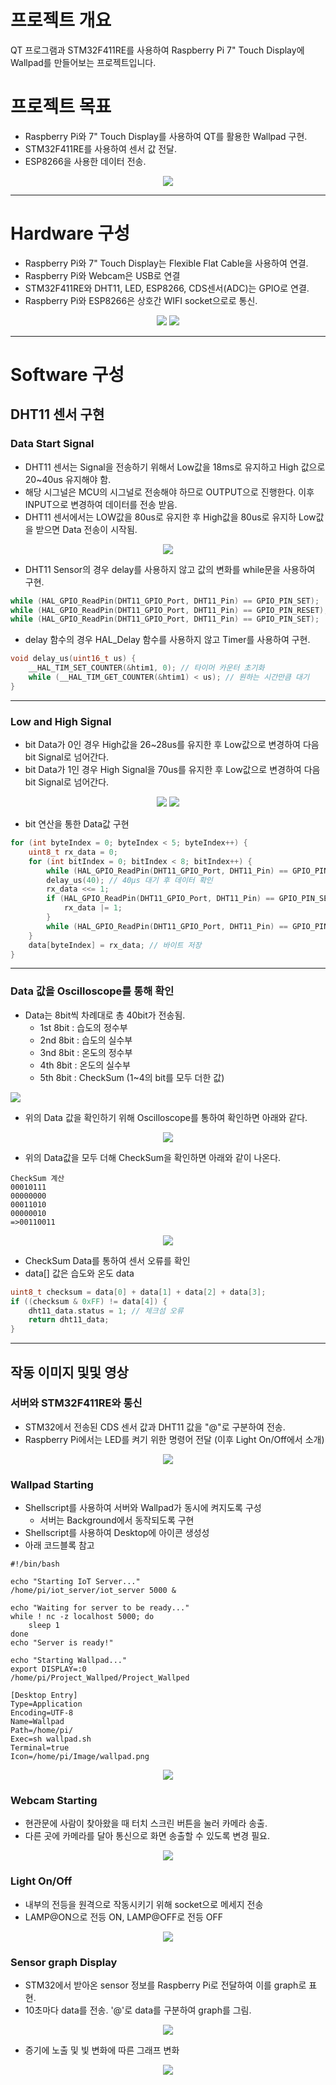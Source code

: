 # 프로젝트 개요
QT 프로그램과 STM32F411RE를 사용하여 Raspberry Pi 7" Touch Display에 Wallpad를 만들어보는 프로젝트입니다.

# 프로젝트 목표
- Raspberry Pi와 7" Touch Display를 사용하여 QT를 활용한 Wallpad 구현.
- STM32F411RE를 사용하여 센서 값 전달.
- ESP8266을 사용한 데이터 전송.

<p align="center">
<img src="./Img/wallpad.png">
</p>

---

# Hardware 구성
- Raspberry Pi와 7" Touch Display는 Flexible Flat Cable을 사용하여 연결.
- Raspberry Pi와 Webcam은 USB로 연결
- STM32F411RE와 DHT11, LED, ESP8266, CDS센서(ADC)는 GPIO로 연결.
- Raspberry Pi와 ESP8266은 상호간 WIFI socket으로로 통신.

<p align="center">
<img src="./Img/wallpad hardware.jpg">

<img src="./Img/Wallpad Real Hardware.jpg">
</p>

---

# Software 구성
## DHT11 센서 구현
### Data Start Signal
- DHT11 센서는 Signal을 전송하기 위해서 Low값을 18ms로 유지하고 High 값으로 20~40us 유지해야 함.
- 해당 시그널은 MCU의 시그널로 전송해야 하므로 OUTPUT으로 진행한다. 이후 INPUT으로 변경하여 데이터를 전송 받음.
- DHT11 센서에서는 LOW값을 80us로 유지한 후 High값을 80us로 유지하 Low값을 받으면 Data 전송이 시작됨.

<p align="center">
<img src="./Img/DHT11 Start Signal.png">
</p>

- DHT11 Sensor의 경우 delay를 사용하지 않고 값의 변화를 while문을 사용하여 구현.
```C
while (HAL_GPIO_ReadPin(DHT11_GPIO_Port, DHT11_Pin) == GPIO_PIN_SET);
while (HAL_GPIO_ReadPin(DHT11_GPIO_Port, DHT11_Pin) == GPIO_PIN_RESET);
while (HAL_GPIO_ReadPin(DHT11_GPIO_Port, DHT11_Pin) == GPIO_PIN_SET);
```

- delay 함수의 경우 HAL_Delay 함수를 사용하지 않고 Timer를 사용하여 구현.
```C
void delay_us(uint16_t us) {
    __HAL_TIM_SET_COUNTER(&htim1, 0); // 타이머 카운터 초기화
    while (__HAL_TIM_GET_COUNTER(&htim1) < us); // 원하는 시간만큼 대기
}
```

----

### Low and High Signal
- bit Data가 0인 경우 High값을 26~28us를 유지한 후 Low값으로 변경하여 다음 bit Signal로 넘어간다.
- bit Data가 1인 경우 High Signal을 70us를 유지한 후 Low값으로 변경하여 다음 bit Signal로 넘어간다.

<p align="center">
<img src="./Img/DHT11 Low Bit Signal.png">
<img src="./Img/DHT11 High Bit Signal.png">
</p>

- bit 연산을 통한 Data값 구현

```C
for (int byteIndex = 0; byteIndex < 5; byteIndex++) {
    uint8_t rx_data = 0;
    for (int bitIndex = 0; bitIndex < 8; bitIndex++) {
        while (HAL_GPIO_ReadPin(DHT11_GPIO_Port, DHT11_Pin) == GPIO_PIN_RESET); // Low 신호 대기
        delay_us(40); // 40µs 대기 후 데이터 확인
        rx_data <<= 1;
        if (HAL_GPIO_ReadPin(DHT11_GPIO_Port, DHT11_Pin) == GPIO_PIN_SET) {
            rx_data |= 1;
        }
        while (HAL_GPIO_ReadPin(DHT11_GPIO_Port, DHT11_Pin) == GPIO_PIN_SET); // High 신호 종료 대기
    }
    data[byteIndex] = rx_data; // 바이트 저장
}
```

---

### Data 값을 Oscilloscope를 통해 확인
- Data는 8bit씩 차례대로 총 40bit가 전송됨.
    - 1st 8bit : 습도의 정수부
    - 2nd 8bit : 습도의 실수부
    - 3nd 8bit : 온도의 정수부
    - 4th 8bit : 온도의 실수부
    - 5th 8bit : CheckSum (1~4의 bit를 모두 더한 값)

<p align="left">
<img src="./Img/dht11_data.png">
</ㅔ>

- 위의 Data 값을 확인하기 위해 Oscilloscope를 통하여 확인하면 아래와 같다.

<p align="center">
<img src="./Img/DHT11_DATA.jpg">
</p>

- 위의 Data값을 모두 더해 CheckSum을 확인하면 아래와 같이 나온다.
```
CheckSum 계산
00010111
00000000
00011010
00000010
=>00110011 
```

<p align="center">
<img src="./Img/dht11_checksome.jpg">
</p>

- CheckSum Data를 통하여 센서 오류를 확인
- data[] 값은 습도와 온도 data

```C
uint8_t checksum = data[0] + data[1] + data[2] + data[3];
if ((checksum & 0xFF) != data[4]) {
    dht11_data.status = 1; // 체크섬 오류
    return dht11_data;
}
```

---

## 작동 이미지 및및 영상
### 서버와 STM32F411RE와 통신
- STM32에서 전송된 CDS 센서 값과 DHT11 값을 "@"로 구분하여 전송.
- Raspberry Pi에서는 LED를 켜기 위한 명령어 전달 (이후 Light On/Off에서 소개)

<p align="center">
<img src="./Img/server stm tcpip.png">
</p>

### Wallpad Starting
- Shellscript를 사용하여 서버와 Wallpad가 동시에 켜지도록 구성
    - 서버는 Background에서 동작되도록 구현
- Shellscript를 사용하여 Desktop에 아이콘 생성성
- 아래 코드블록 참고

```shell
#!/bin/bash

echo "Starting IoT Server..."
/home/pi/iot_server/iot_server 5000 &

echo "Waiting for server to be ready..."
while ! nc -z localhost 5000; do
    sleep 1
done
echo "Server is ready!"

echo "Starting Wallpad..."
export DISPLAY=:0
/home/pi/Project_Wallped/Project_Wallped
```

```shell
[Desktop Entry]
Type=Application
Encoding=UTF-8
Name=Wallpad
Path=/home/pi/
Exec=sh wallpad.sh
Terminal=true
Icon=/home/pi/Image/wallpad.png
```

<p align="center">
<img src="./Img/wallpad_start.gif">
</p>

### Webcam Starting
- 현관문에 사람이 찾아왔을 때 터치 스크린 버튼을 눌러 카메라 송출.
- 다른 곳에 카메라를 달아 통신으로 화면 송출할 수 있도록 변경 필요.

<p align="center">
<img src="./Img/wallpad_webcam.gif">
</p>

### Light On/Off
- 내부의 전등을 원격으로 작동시키기 위해 socket으로 메세지 전송
- LAMP@ON으로 전등 ON, LAMP@OFF로 전등 OFF

<p align="center">
<img src="./Img/wallpad_light.gif">
</p>

### Sensor graph Display
- STM32에서 받아온 sensor 정보를 Raspberry Pi로 전달하여 이를 graph로 표현.
- 10초마다 data를 전송. '@'로 data를 구분하여 graph를 그림.

<p align="center">
<img src="./Img/wallpad_graph.gif">
</p>

- 증기에 노출 및 빛 변화에 따른 그래프 변화

<p align="center">
<img src="./Img/wallpad_graph2.gif">
</p>

